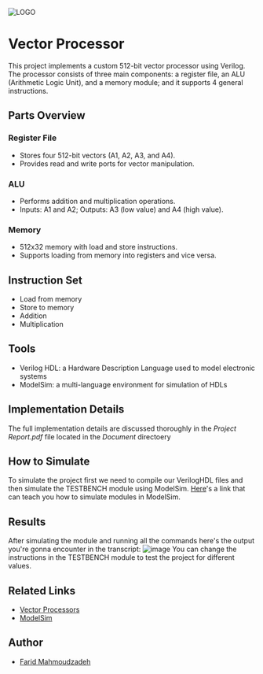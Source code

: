 ![LOGO](https://github.com/FaridMahmoudzadeh/Vector-Processor/assets/119705391/7effbad3-ed30-458a-9b97-34472f439132)

# Vector Processor

This project implements a custom 512-bit vector processor using Verilog. The processor consists of three main components: a register file, an ALU (Arithmetic Logic Unit), and a memory module; and it supports 4 general instructions.

## Parts Overview
### Register File
- Stores four 512-bit vectors (A1, A2, A3, and A4).
- Provides read and write ports for vector manipulation.
### ALU
- Performs addition and multiplication operations.
- Inputs: A1 and A2; Outputs: A3 (low value) and A4 (high value).
### Memory
- 512x32 memory with load and store instructions.
- Supports loading from memory into registers and vice versa.

## Instruction Set
- Load from memory
- Store to memory
- Addition
- Multiplication

## Tools
- Verilog HDL: a Hardware Description Language used to model electronic systems
- ModelSim: a multi-language environment for simulation of HDLs

## Implementation Details
The full implementation details are discussed thoroughly in the *Project Report.pdf* file located in the *Document* directoery

## How to Simulate
To simulate the project first we need to compile our VerilogHDL files and then simulate the TESTBENCH module using ModelSim.
[Here](https://nandland.com/introduction-to-modelsim-for-beginners/)'s a link that can teach you how to simulate modules in ModelSim.

## Results
After simulating the module and running all the commands here's the output you're gonna encounter in the transcript:
![image](https://github.com/FaridMahmoudzadeh/Vector-Processor/assets/119705391/5a88a682-380f-410c-848d-03c7c0f36829)
You can change the instructions in the TESTBENCH module to test the project for different values.

## Related Links
- [Vector Processors](https://en.wikipedia.org/wiki/Vector_processor)
- [ModelSim](https://www.intel.com/content/www/us/en/software-kit/750368/modelsim-intel-fpgas-standard-edition-software-version-18-1.html)

## Author
- [Farid Mahmoudzadeh](https://github.com/FaridMahmoudzadeh)

